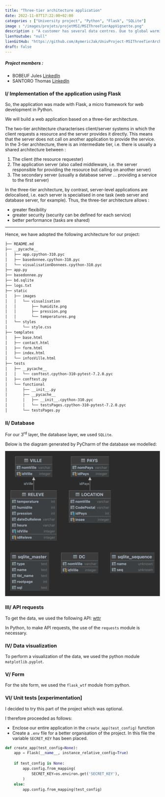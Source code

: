 ```yaml
---
title: "Three-tier architecture application"
date: 2022-11-07T17:22:00+02:00
categories : ["University project", "Python", "Flask", "SQLite"]
image : "/images/projets/projetMSI/MSIThreeTierAppVignette.png"
description : "A customer has several data centres. Due to global warming, it becomes important to optimise the air conditioning control of these data centres..."
lienYoutube: "null"
lienGitHub: "https://github.com/AymericJak/UnivProject-MSIThreeTierArchitectureApp"
draft: false
---
```


##### Project members :
- BOBEUF Jules [LinkedIn](https://www.linkedin.com/in/bobeuf-jules/)
- SANTORO Thomas [LinkedIn](https://www.linkedin.com/in/thomas-santoro/)

### I/ Implementation of the application using Flask

So, the application was made with Flask, a micro framework for web development in Python.

We will build a web application based on a three-tier architecture.

The two-tier architecture characterises client/server systems in which the client requests a resource and the server provides it directly. This means that the server does not call on another application to provide the service.
In the 3-tier architecture, there is an intermediate tier, i.e. there is usually a shared architecture between :

1. The client (the resource requester)
2. The application server (also called middleware, i.e. the server responsible for providing the resource but calling on another server)
3. The secondary server (usually a database server ... providing a service to the first server)

In the three-tier architecture, by contrast, server-level applications are delocalised, i.e. each server is specialised in one task (web server and database server, for example). Thus, the three-tier architecture allows :

- greater flexibility
- greater security (security can be defined for each service)
- better performance (tasks are shared)

<hr>

Hence, we have adopted the following architecture for our project:

```bash
├── README.md
├── __pycache__
│   ├── app.cpython-310.pyc
│   ├── basedonnee.cpython-310.pyc
│   └── visualisationDonnees.cpython-310.pyc
├── app.py
├── basedonnee.py
├── bd.sqlite
├── logs.txt
├── static
│   ├── images
│   │   └── visualisation
│   │       ├── humidite.png
│   │       ├── pression.png
│   │       └── temperatures.png
│   └── styles
│       └── style.css
├── templates
│   ├── base.html
│   ├── contact.html
│   ├── form.html
│   ├── index.html
│   └── infosVille.html
├── tests
│   ├── __pycache__
│   │   └── conftest.cpython-310-pytest-7.2.0.pyc
│   ├── conftest.py
│   └── functional
│       ├── __init__.py
│       ├── __pycache__
│       │   ├── __init__.cpython-310.pyc
│       │   └── testsPages.cpython-310-pytest-7.2.0.pyc
│       └── testsPages.py
```

### II/ Database

For our 3<sup>rd</sup> layer, the database layer, we used `SQLite`.

Below is the diagram generated by PyCharm of the database we modelled:

![Three-tier architecture application diagram](/images/projets/projetMSI/MSIDiagram.png)

### III/ API requests

To get the data, we used the following API: [wttr](https://www.wttr.in/)

In Python, to make API requests, the use of the `requests` module is necessary.

### IV/ Data visualization

To perform a visualization of the data, we used the python module `matplotlib.pyplot`.

### V/ Form

For the site form, we used the `flask_wtf` module from python.

### VI/ Unit tests [experimentation]

I decided to try this part of the project which was optional.

I therefore proceeded as follows:

- Enclose our entire application in the `create_app(test_config)` function
- Create a `.env` file for a better organisation of the project. In this file the variable `SECRET_KEY` has been placed.
```python
def create_app(test_config=None):
    app = Flask(__name__, instance_relative_config=True)

    if test_config is None:
        app.config.from_mapping(
            SECRET_KEY=os.environ.get('SECRET_KEY'),
        )
    else:
        app.config.from_mapping(test_config)

```
